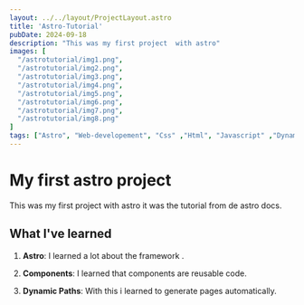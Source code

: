 ```yaml
---
layout: ../../layout/ProjectLayout.astro
title: 'Astro-Tutorial'
pubDate: 2024-09-18
description: "This was my first project  with astro"
images: [
  "/astrotutorial/img1.png",
  "/astrotutorial/img2.png",
  "/astrotutorial/img3.png",
  "/astrotutorial/img4.png",
  "/astrotutorial/img5.png",
  "/astrotutorial/img6.png",
  "/astrotutorial/img7.png",
  "/astrotutorial/img8.png"
]
tags: ["Astro", "Web-developement", "Css" ,"Html", "Javascript" ,"Dynamicpaths", "Visualstudio-Code", "md-Files","Test"]
---
```


# My first astro project


This was my first project with astro it was the tutorial from de astro docs.
## What I've learned

1. **Astro**: I learned a lot about the framework .

2. **Components**: I learned that components are reusable code.

3. **Dynamic Paths**: With this i learned to generate pages automatically.
